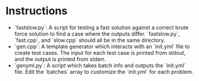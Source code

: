 # Instructions

<ul>
<li>
`fastslow.py`: A script for testing a fast solution against a correct brute force solution to find a case where the outputs differ. `fastslow.py`, `fast.cpp`, and `slow.cpp` should all be in the same directory.</li>

<li>
`gen.cpp`: A template generator which interacts with an `init.yml` file to create test cases. The input for each test case is printed from stdout, and the output is printed from stderr.
</li>
    

<li> 
`genyml.py`: A script which takes batch info and outputs the `init.yml` file. Edit the `batches` array to customize the `init.yml` for each problem.
</li>

</ul>